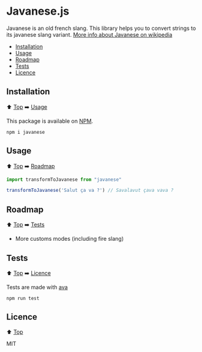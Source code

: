 # Javanese.js

Javanese is an old french slang. This library helps you to convert strings to its javanese slang variant. [More info about Javanese on wikipedia](https://en.wikipedia.org/wiki/Javanais)

- [Installation](#installation)
- [Usage](#usage)
- [Roadmap](#roadmap)
- [Tests](#tests)
- [Licence](#licence)

## Installation

⬆️ [Top](#javanesejs) ➡️ [Usage](#usage) 

This package is available on [NPM](https://www.npmjs.com/package/javanese).

`npm i javanese`

## Usage

⬆️ [Top](#javanesejs) ➡️ [Roadmap](#roadmap)

```js
import transformToJavanese from "javanese"

transformToJavanese('Salut ça va ?') // Savalavut çava vava ?
```

## Roadmap

⬆️ [Top](#javanesejs) ➡️ [Tests](#tests)

- More customs modes (including fire slang)

## Tests

⬆️ [Top](#javanesejs) ➡️ [Licence](#licence)

Tests are made with [ava](https://github.com/avajs/ava)

`npm run test`

## Licence

⬆️ [Top](#javanesejs)

MIT
